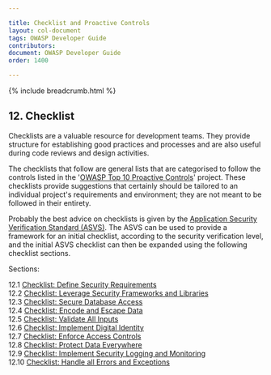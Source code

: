 ```yaml
---

title: Checklist and Proactive Controls
layout: col-document
tags: OWASP Developer Guide
contributors:
document: OWASP Developer Guide
order: 1400

---
```


{% include breadcrumb.html %}

## 12. Checklist

Checklists are a valuable resource for development teams.
They provide structure for establishing good practices and processes
and are also useful during code reviews and design activities.

The checklists that follow are general lists that are categorised to follow the controls listed in the
'[OWASP Top 10 Proactive Controls][proactive10]' project.
These checklists provide suggestions that certainly should be tailored to
an individual project's requirements and environment; they are not meant to be followed in their entirety.

Probably the best advice on checklists is given by the [Application Security Verification Standard (ASVS)][asvs].
The ASVS can be used to provide a framework for an initial checklist, according to the security verification level,
and the initial ASVS checklist can then be expanded using the following checklist sections.

Sections:

12.1 [Checklist: Define Security Requirements](01-define-security-requirements.md)  
12.2 [Checklist: Leverage Security Frameworks and Libraries](02-frameworks-libraries.md)  
12.3 [Checklist: Secure Database Access](03-secure-database-access.md)  
12.4 [Checklist: Encode and Escape Data](04-encode-escape-data.md)  
12.5 [Checklist: Validate All Inputs](05-validate-inputs.md)  
12.6 [Checklist: Implement Digital Identity](06-digital-identity.md)  
12.7 [Checklist: Enforce Access Controls](07-access-controls.md)  
12.8 [Checklist: Protect Data Everywhere](08-protect-data.md)  
12.9 [Checklist: Implement Security Logging and Monitoring](09-logging-monitoring.md)  
12.10 [Checklist: Handle all Errors and Exceptions](10-handle-errors-exceptions.md)  

[asvs]: https://owasp.org/www-project-application-security-verification-standard/
[proactive10]: https://owasp.org/www-project-proactive-controls/

